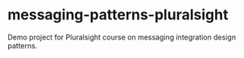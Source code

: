 # messaging-patterns-pluralsight
Demo project for Pluralsight course on messaging integration design patterns. 
